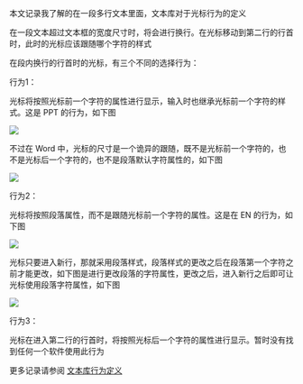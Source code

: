 本文记录我了解的在一段多行文本里面，文本库对于光标行为的定义

<!--more-->


<!-- CreateTime:2023/2/15 16:57:33 -->

<!-- 发布 -->
<!-- 博客 -->

在一段文本超过文本框的宽度尺寸时，将会进行换行。在光标移动到第二行的行首时，此时的光标应该跟随哪个字符的样式

在段内换行的行首时的光标，有三个不同的选择行为：

行为1：

光标将按照光标前一个字符的属性进行显示，输入时也继承光标前一个字符的样式。这是 PPT 的行为，如下图

![](http://cdn.lindexi.site/lindexi%2F%25E8%25A1%258C%25E4%25B8%25BA%25E5%25AE%259A%25E4%25B9%25890.gif)

不过在 Word 中，光标的尺寸是一个诡异的跟随，既不是光标前一个字符的，也不是光标后一个字符的，也不是段落默认字符属性的，如下图

![](http://cdn.lindexi.site/lindexi%2F%25E8%25A1%258C%25E4%25B8%25BA%25E5%25AE%259A%25E4%25B9%25893.gif)

行为2：

光标将按照段落属性，而不是跟随光标前一个字符的属性。这是在 EN 的行为，如下图

![](http://cdn.lindexi.site/lindexi%2F%25E8%25A1%258C%25E4%25B8%25BA%25E5%25AE%259A%25E4%25B9%25891.gif)

光标只要进入新行，那就采用段落样式，段落样式的更改之后在段落第一个字符之前才能更改，如下图是进行更改段落的字符属性，更改之后，进入新行之后即可让光标使用段落字符属性，如下图

![](http://cdn.lindexi.site/lindexi%2F%25E8%25A1%258C%25E4%25B8%25BA%25E5%25AE%259A%25E4%25B9%25892.gif)

行为3：

光标在进入第二行的行首时，将按照光标后一个字符的属性进行显示。暂时没有找到任何一个软件使用此行为

更多记录请参阅 [文本库行为定义](https://github.com/lindexi/lindexi_gd/blob/5f26ee3da7b682d65482b0cea9d17b5188509c1a/LightTextEditorPlus/Docs/%E8%A1%8C%E4%B8%BA%E5%AE%9A%E4%B9%89.md)
